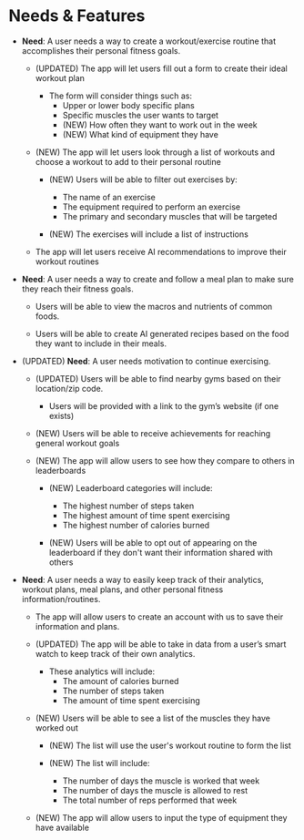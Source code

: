 # Needs & Features

+  **Need**: A user needs a way to create a workout/exercise routine that accomplishes their personal fitness goals.

   + (UPDATED) The app will let users fill out a form to create their ideal workout plan
      + The form will consider things such as:
         + Upper or lower body specific plans
         + Specific muscles the user wants to target
         + (NEW) How often they want to work out in the week
         + (NEW) What kind of equipment they have

   + (NEW) The app will let users look through a list of workouts and choose a workout to add to their personal routine
      + (NEW) Users will be able to filter out exercises by:
         + The name of an exercise
         + The equipment required to perform an exercise
         + The primary and secondary muscles that will be targeted
      
      + (NEW) The exercises will include a list of instructions

   + The app will let users receive AI recommendations to improve their workout routines

+ **Need**: A user needs a way to create and follow a meal plan to make sure they reach their fitness goals.

    + Users will be able to view the macros and nutrients of common foods.

    + Users will be able to create AI generated recipes based on the food they want to include in their meals.

+ (UPDATED) **Need**: A user needs motivation to continue exercising.

   + (UPDATED) Users will be able to find nearby gyms based on their location/zip code.
      + Users will be provided with a link to the gym’s website (if one exists)
   
   + (NEW) Users will be able to receive achievements for reaching general workout goals

   + (NEW) The app will allow users to see how they compare to others in leaderboards
      + (NEW) Leaderboard categories will include:
         + The highest number of steps taken
         + The highest amount of time spent exercising
         + The highest number of calories burned

      + (NEW) Users will be able to opt out of appearing on the leaderboard if they don't want their information shared with others

+ **Need**: A user needs a way to easily keep track of their analytics, workout plans, meal plans, and other personal fitness information/routines.

   + The app will allow users to create an account with us to save their information and plans.

   + (UPDATED) The app will be able to take in data from a user’s smart watch to keep track of their own analytics.
      + These analytics will include:
         + The amount of calories burned
         + The number of steps taken
         + The amount of time spent exercising

   + (NEW) Users will be able to see a list of the muscles they have worked out
      + (NEW) The list will use the user's workout routine to form the list
      
      + (NEW) The list will include:
         + The number of days the muscle is worked that week
         + The number of days the muscle is allowed to rest
         + The total number of reps performed that week
   
   + (NEW) The app will allow users to input the type of equipment they have available